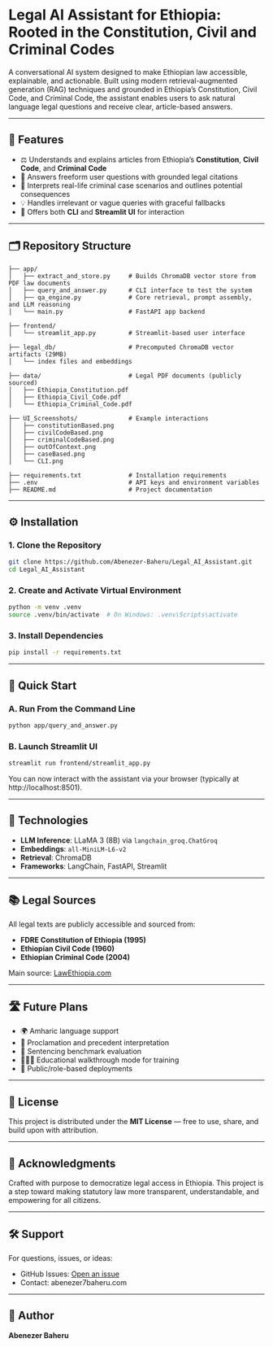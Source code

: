 # Legal AI Assistant for Ethiopia: Rooted in the Constitution, Civil and Criminal Codes

A conversational AI system designed to make Ethiopian law accessible, explainable, and actionable. Built using modern retrieval-augmented generation (RAG) techniques and grounded in Ethiopia’s Constitution, Civil Code, and Criminal Code, the assistant enables users to ask natural language legal questions and receive clear, article-based answers.

---

## 🚀 Features

- ⚖️ Understands and explains articles from Ethiopia’s **Constitution**, **Civil Code**, and **Criminal Code**
- 🧠 Answers freeform user questions with grounded legal citations
- 🧾 Interprets real-life criminal case scenarios and outlines potential consequences
- 💡 Handles irrelevant or vague queries with graceful fallbacks
- 💬 Offers both **CLI** and **Streamlit UI** for interaction

---

## 🗂 Repository Structure

```
├── app/
│   ├── extract_and_store.py     # Builds ChromaDB vector store from PDF law documents
│   ├── query_and_answer.py      # CLI interface to test the system
│   ├── qa_engine.py             # Core retrieval, prompt assembly, and LLM reasoning
│   └── main.py                  # FastAPI app backend

├── frontend/
│   └── streamlit_app.py         # Streamlit-based user interface

├── legal_db/                    # Precomputed ChromaDB vector artifacts (29MB)
│   └── index files and embeddings

├── data/                        # Legal PDF documents (publicly sourced)
│   ├── Ethiopia_Constitution.pdf
│   ├── Ethiopia_Civil_Code.pdf
│   └── Ethiopia_Criminal_Code.pdf

├── UI_Screenshots/              # Example interactions
│   ├── constitutionBased.png
│   ├── civilCodeBased.png
│   ├── criminalCodeBased.png
│   ├── outOfContext.png
│   ├── caseBased.png
│   └── CLI.png

├── requirements.txt             # Installation requirements
├── .env                         # API keys and environment variables
├── README.md                    # Project documentation
```

---

## ⚙️ Installation

### 1. Clone the Repository

```bash
git clone https://github.com/Abenezer-Baheru/Legal_AI_Assistant.git
cd Legal_AI_Assistant
```

### 2. Create and Activate Virtual Environment

```bash
python -m venv .venv
source .venv/bin/activate  # On Windows: .venv\Scripts\activate
```

### 3. Install Dependencies

```bash
pip install -r requirements.txt
```

---

## 🧪 Quick Start

### A. Run From the Command Line

```bash
python app/query_and_answer.py
```

### B. Launch Streamlit UI

```bash
streamlit run frontend/streamlit_app.py
```

You can now interact with the assistant via your browser (typically at http://localhost:8501).

---

## 🔗 Technologies

- **LLM Inference**: LLaMA 3 (8B) via `langchain_groq.ChatGroq`
- **Embeddings**: `all-MiniLM-L6-v2`
- **Retrieval**: ChromaDB
- **Frameworks**: LangChain, FastAPI, Streamlit

---

## 📚 Legal Sources

All legal texts are publicly accessible and sourced from:

- **FDRE Constitution of Ethiopia (1995)**
- **Ethiopian Civil Code (1960)**
- **Ethiopian Criminal Code (2004)**

Main source: [LawEthiopia.com](https://www.lawethiopia.com/)

---

## 🛣️ Future Plans

- 🌍 Amharic language support
- 📜 Proclamation and precedent interpretation
- 🧪 Sentencing benchmark evaluation
- 👩🏽‍🏫 Educational walkthrough mode for training
- 🔐 Public/role-based deployments

---

## 🧾 License

This project is distributed under the **MIT License** — free to use, share, and build upon with attribution.

---

## 🙌 Acknowledgments

Crafted with purpose to democratize legal access in Ethiopia. This project is a step toward making statutory law more transparent, understandable, and empowering for all citizens.

---

## 🛠 Support

  For questions, issues, or ideas:
  - GitHub Issues: [Open an issue](https://github.com/Abenezer-Baheru/Legal_AI_Assistant/issues)
  - Contact: abenezer7baheru.com

---

## 👤 Author
  **Abenezer Baheru**  